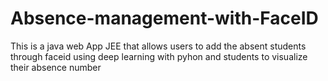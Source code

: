 # Absence-management-with-FaceID
 This is a java web App JEE that allows users to add the absent students through faceid using deep learning with pyhon and students to visualize their absence number
